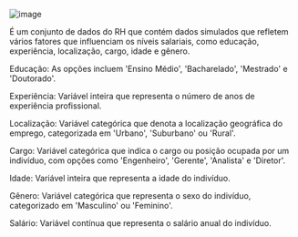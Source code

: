 ![image](https://github.com/VanderSC/analise-RH/assets/95940138/3221d4a3-2ad5-4f49-a3d4-4c407b6aff12)

É um conjunto de dados do RH que contém dados simulados que refletem vários fatores que influenciam os níveis salariais, como educação, experiência, localização, cargo, idade e gênero.

Educação: As opções incluem 'Ensino Médio', 'Bacharelado', 'Mestrado' e 'Doutorado'.

Experiência: Variável inteira que representa o número de anos de experiência profissional.

Localização: Variável categórica que denota a localização geográfica do emprego, categorizada em 'Urbano', 'Suburbano' ou 'Rural'.

Cargo: Variável categórica que indica o cargo ou posição ocupada por um indivíduo, com opções como 'Engenheiro', 'Gerente', 'Analista' e 'Diretor'.

Idade: Variável inteira que representa a idade do indivíduo.

Gênero: Variável categórica que representa o sexo do indivíduo, categorizado em 'Masculino' ou 'Feminino'.

Salário: Variável contínua que representa o salário anual do indivíduo.
